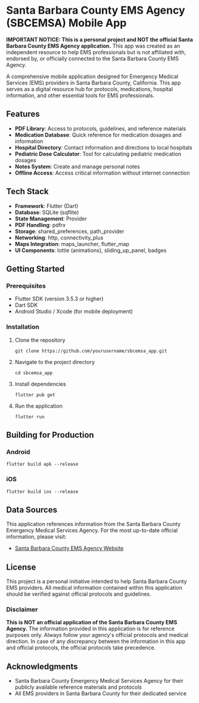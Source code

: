 # Santa Barbara County EMS Agency (SBCEMSA) Mobile App

**IMPORTANT NOTICE: This is a personal project and NOT the official Santa Barbara County EMS Agency application.** This app was created as an independent resource to help EMS professionals but is not affiliated with, endorsed by, or officially connected to the Santa Barbara County EMS Agency.

A comprehensive mobile application designed for Emergency Medical Services (EMS) providers in Santa Barbara County, California. This app serves as a digital resource hub for protocols, medications, hospital information, and other essential tools for EMS professionals.

## Features

- **PDF Library**: Access to protocols, guidelines, and reference materials
- **Medication Database**: Quick reference for medication dosages and information
- **Hospital Directory**: Contact information and directions to local hospitals
- **Pediatric Dose Calculator**: Tool for calculating pediatric medication dosages
- **Notes System**: Create and manage personal notes
- **Offline Access**: Access critical information without internet connection

## Tech Stack

- **Framework**: Flutter (Dart)
- **Database**: SQLite (sqflite)
- **State Management**: Provider
- **PDF Handling**: pdfrx
- **Storage**: shared_preferences, path_provider
- **Networking**: http, connectivity_plus
- **Maps Integration**: maps_launcher, flutter_map
- **UI Components**: lottie (animations), sliding_up_panel, badges

## Getting Started

### Prerequisites

- Flutter SDK (version 3.5.3 or higher)
- Dart SDK
- Android Studio / Xcode (for mobile deployment)

### Installation

1. Clone the repository
   ```
   git clone https://github.com/yourusername/sbcemsa_app.git
   ```

2. Navigate to the project directory
   ```
   cd sbcemsa_app
   ```

3. Install dependencies
   ```
   flutter pub get
   ```

4. Run the application
   ```
   flutter run
   ```

## Building for Production

### Android
```
flutter build apk --release
```

### iOS
```
flutter build ios --release
```

## Data Sources

This application references information from the Santa Barbara County Emergency Medical Services Agency. For the most up-to-date official information, please visit:
- [Santa Barbara County EMS Agency Website](https://www.countyofsb.org/2024/EMS-Agency/)

## License

This project is a personal initiative intended to help Santa Barbara County EMS providers. All medical information contained within this application should be verified against official protocols and guidelines.

### Disclaimer

**This is NOT an official application of the Santa Barbara County EMS Agency.** The information provided in this application is for reference purposes only. Always follow your agency's official protocols and medical direction. In case of any discrepancy between the information in this app and official protocols, the official protocols take precedence.

## Acknowledgments

- Santa Barbara County Emergency Medical Services Agency for their publicly available reference materials and protocols
- All EMS providers in Santa Barbara County for their dedicated service
